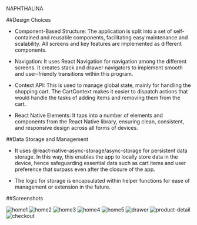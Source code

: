 NAPHTHALINA

##Design Choices
- Component-Based Structure: The application is split into a set of self-contained and reusable components, facilitating easy maintenance and scalability.
  All screens and key features are implemented as different components.
  
- Navigation: It uses React Navigation for navigation among the different screens.
  It creates stack and drawer navigators to implement smooth and user-friendly transitions within this program.

- Context API: This is used to manage global state, mainly for handling the shopping cart.
  The CartContext makes it easier to dispatch actions that would handle the tasks of adding items and removing them from the cart.

- React Native Elements: It taps into a number of elements and components from the React Native library, ensuring clean, consistent, and responsive design across all forms of devices.

##Data Storage and Management
- It uses @react-native-async-storage/async-storage for persistent data storage.
  In this way, this enables the app to locally store data in the device, hence safeguarding essential data such as cart items and user preference that surpass even after the closure of the app.

- The logic for storage is encapsulated within helper functions for ease of management or extension in the future.

##Screenshots

![home1](https://github.com/user-attachments/assets/f2cd5522-b5ec-4e90-9c0d-0224ae3314a7)
![home2](https://github.com/user-attachments/assets/c3e5e5e4-5d3c-4da5-a008-272d6635cbbe)
![home3](https://github.com/user-attachments/assets/db4e0f1d-c186-4f49-be87-d53167b47e6d)
![home4](https://github.com/user-attachments/assets/828ab9b8-76d3-4e05-ae5e-4f0dbb952cd7)
![home5](https://github.com/user-attachments/assets/11d40ebe-16c0-490d-b154-8e1fa17c565b)
![drawer](https://github.com/user-attachments/assets/fa18a3bd-f8e8-4d4a-94fa-19292fa8ef23)
![product-detail](https://github.com/user-attachments/assets/35f76857-0b37-4bf9-abe4-a1c68394b21a)
![checkout](https://github.com/user-attachments/assets/7177db87-e955-4ca6-ba69-ed0aa2944be3)










